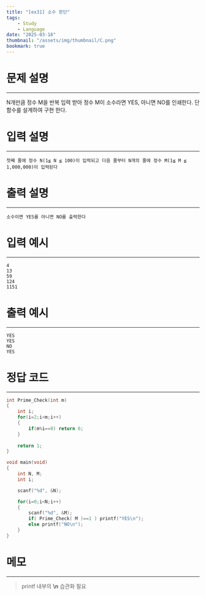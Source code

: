 ```yaml
---
title: "[ex31] 소수 판단"
tags:
    - Study
    - Language
date: "2025-03-18"
thumbnail: "/assets/img/thumbnail/C.png"
bookmark: true
---
```

# 문제 설명
---
N개만큼 정수 M을 반복 입력 받아 정수 M이 소수라면 YES, 아니면 NO를 인쇄한다. 단 함수를 설계하여 구현 한다.

# 입력 설명
---

```
첫째 줄에 정수 N(1≦ N ≦ 100)이 입력되고 다음 줄부터 N개의 줄에 정수 M(1≦ M ≦ 1,000,000)이 입력된다
```

# 출력 설명
---

```
소수이면 YES를 아니면 NO를 출력한다
```

# 입력 예시
---

```
4
13
59
124
1151
```

# 출력 예시
---

```
YES
YES
NO
YES
```

# 정답 코드
---

```c
int Prime_Check(int m)
{
	int i;
	for(i=2;i<m;i++)
	{
		if(m%i==0) return 0;
	}
	
	return 1;
}

void main(void)
{
	int N, M;
	int i;

	scanf("%d", &N);

	for(i=0;i<N;i++)
	{
		scanf("%d", &M);
		if( Prime_Check( M )==1 ) printf("YES\n");
		else printf("NO\n");
	}
}
```

# 메모
---
> printf 내부의 **\n** 습관화 필요